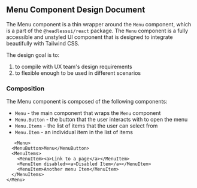 ﻿
## Menu Component Design Document

The Menu component is a thin wrapper around the `Menu` component, which is a part of the `@headlessui/react` package. The `Menu` component is a fully accessible and unstyled UI component that is designed to integrate beautifully with Tailwind CSS.

The design goal is to:
1. to compile with UX team's design requirements
2. to flexible enough to be used in different scenarios

### Composition

The Menu component is composed of the following components:
- `Menu` - the main component that wraps the `Menu` component
- `Menu.Button` - the button that the user interacts with to open the menu
- `Menu.Items` - the list of items that the user can select from
- `Menu.Item` - an individual item in the list of items


```tsx
   <Menu>
  <MenuButton>Menu</MenuButton>
  <MenuItems>
    <MenuItem><a>Link to a page</a></MenuItem>
    <MenuItem disabled><a>Disabled Item</a></MenuItem>
    <MenuItem>Another menu Item</MenuItem>
  </MenuItems>
</Menu>
```